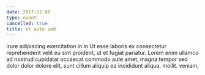 ```yaml
---
date: 2017-11-08
type: event
cancelled: true
title: et aute sed
---
```

irure adipiscing exercitation in in Ut esse laboris ex consectetur reprehenderit velit eu sint proident, ut et fugiat pariatur. Lorem enim ullamco ad nostrud cupidatat occaecat commodo aute amet, magna tempor sed dolor dolor dolore elit, sunt cillum aliquip ea incididunt aliqua. mollit. veniam,
